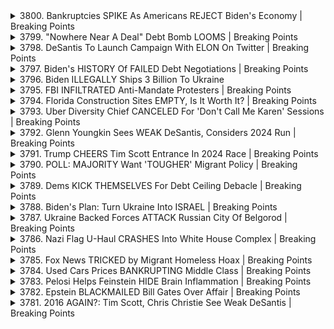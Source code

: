 <details>
<summary>3800. Bankruptcies SPIKE As Americans REJECT Biden's Economy | Breaking Points</summary><br>

<a href="https://www.youtube.com/watch?v=718fZCItFrE" target="_blank">
    <img src="https://img.youtube.com/vi/718fZCItFrE/maxresdefault.jpg" 
        alt="[Youtube]" width="200">
</a>

# Bankruptcies SPIKE As Americans REJECT Biden's Economy | Breaking Points


</details>

<details>
<summary>3799. "Nowhere Near A Deal" Debt Bomb LOOMS | Breaking Points</summary><br>

<a href="https://www.youtube.com/watch?v=2t4NZHvMSsk" target="_blank">
    <img src="https://img.youtube.com/vi/2t4NZHvMSsk/maxresdefault.jpg" 
        alt="[Youtube]" width="200">
</a>

# "Nowhere Near A Deal" Debt Bomb LOOMS | Breaking Points


</details>

<details>
<summary>3798. DeSantis To Launch Campaign With ELON On Twitter | Breaking Points</summary><br>

<a href="https://www.youtube.com/watch?v=_OLgo-Yp2AE" target="_blank">
    <img src="https://img.youtube.com/vi/_OLgo-Yp2AE/maxresdefault.jpg" 
        alt="[Youtube]" width="200">
</a>

# DeSantis To Launch Campaign With ELON On Twitter | Breaking Points


</details>

<details>
<summary>3797. Biden's HISTORY Of FAILED Debt Negotiations | Breaking Points</summary><br>

<a href="https://www.youtube.com/watch?v=zYvKmzkBPVI" target="_blank">
    <img src="https://img.youtube.com/vi/zYvKmzkBPVI/maxresdefault.jpg" 
        alt="[Youtube]" width="200">
</a>

# Biden's HISTORY Of FAILED Debt Negotiations | Breaking Points


</details>

<details>
<summary>3796. Biden ILLEGALLY Ships 3 Billion To Ukraine</summary><br>

<a href="https://www.youtube.com/watch?v=AMBapmS2Ohc" target="_blank">
    <img src="https://img.youtube.com/vi/AMBapmS2Ohc/maxresdefault.jpg" 
        alt="[Youtube]" width="200">
</a>

# Biden ILLEGALLY Ships 3 Billion To Ukraine


</details>

<details>
<summary>3795. FBI INFILTRATED Anti-Mandate Protesters | Breaking Points</summary><br>

<a href="https://www.youtube.com/watch?v=7DhBU-ZJ4Zk" target="_blank">
    <img src="https://img.youtube.com/vi/7DhBU-ZJ4Zk/maxresdefault.jpg" 
        alt="[Youtube]" width="200">
</a>

# FBI INFILTRATED Anti-Mandate Protesters | Breaking Points


</details>

<details>
<summary>3794. Florida Construction Sites EMPTY, Is It Worth It? | Breaking Points</summary><br>

<a href="https://www.youtube.com/watch?v=wzmvMtVoRg0" target="_blank">
    <img src="https://img.youtube.com/vi/wzmvMtVoRg0/maxresdefault.jpg" 
        alt="[Youtube]" width="200">
</a>

# Florida Construction Sites EMPTY, Is It Worth It? | Breaking Points


</details>

<details>
<summary>3793. Uber Diversity Chief CANCELED For 'Don't Call Me Karen' Sessions | Breaking Points</summary><br>

<a href="https://www.youtube.com/watch?v=6Kzk1prPhxc" target="_blank">
    <img src="https://img.youtube.com/vi/6Kzk1prPhxc/maxresdefault.jpg" 
        alt="[Youtube]" width="200">
</a>

# Uber Diversity Chief CANCELED For 'Don't Call Me Karen' Sessions | Breaking Points


</details>

<details>
<summary>3792. Glenn Youngkin Sees WEAK DeSantis, Considers 2024 Run | Breaking Points</summary><br>

<a href="https://www.youtube.com/watch?v=BDCOOaKtnq4" target="_blank">
    <img src="https://img.youtube.com/vi/BDCOOaKtnq4/maxresdefault.jpg" 
        alt="[Youtube]" width="200">
</a>

# Glenn Youngkin Sees WEAK DeSantis, Considers 2024 Run | Breaking Points


</details>

<details>
<summary>3791. Trump CHEERS Tim Scott Entrance In 2024 Race | Breaking Points</summary><br>

<a href="https://www.youtube.com/watch?v=iYgTzKUuYsc" target="_blank">
    <img src="https://img.youtube.com/vi/iYgTzKUuYsc/maxresdefault.jpg" 
        alt="[Youtube]" width="200">
</a>

# Trump CHEERS Tim Scott Entrance In 2024 Race | Breaking Points


</details>

<details>
<summary>3790. POLL: MAJORITY Want 'TOUGHER' Migrant Policy | Breaking Points</summary><br>

<a href="https://www.youtube.com/watch?v=kxzWMLwTOkE" target="_blank">
    <img src="https://img.youtube.com/vi/kxzWMLwTOkE/maxresdefault.jpg" 
        alt="[Youtube]" width="200">
</a>

# POLL: MAJORITY Want 'TOUGHER' Migrant Policy | Breaking Points


</details>

<details>
<summary>3789. Dems KICK THEMSELVES For Debt Ceiling Debacle | Breaking Points</summary><br>

<a href="https://www.youtube.com/watch?v=say6RW0FTTE" target="_blank">
    <img src="https://img.youtube.com/vi/say6RW0FTTE/maxresdefault.jpg" 
        alt="[Youtube]" width="200">
</a>

# Dems KICK THEMSELVES For Debt Ceiling Debacle | Breaking Points


</details>

<details>
<summary>3788. Biden's Plan: Turn Ukraine Into ISRAEL | Breaking Points</summary><br>

<a href="https://www.youtube.com/watch?v=Is-ofJEXWbc" target="_blank">
    <img src="https://img.youtube.com/vi/Is-ofJEXWbc/maxresdefault.jpg" 
        alt="[Youtube]" width="200">
</a>

# Biden's Plan: Turn Ukraine Into ISRAEL | Breaking Points


</details>

<details>
<summary>3787. Ukraine Backed Forces ATTACK Russian City Of Belgorod | Breaking Points</summary><br>

<a href="https://www.youtube.com/watch?v=WmVKg9nilGQ" target="_blank">
    <img src="https://img.youtube.com/vi/WmVKg9nilGQ/maxresdefault.jpg" 
        alt="[Youtube]" width="200">
</a>

# Ukraine Backed Forces ATTACK Russian City Of Belgorod | Breaking Points


</details>

<details>
<summary>3786. Nazi Flag U-Haul CRASHES Into White House Complex | Breaking Points</summary><br>

<a href="https://www.youtube.com/watch?v=PikRhcVDUSA" target="_blank">
    <img src="https://img.youtube.com/vi/PikRhcVDUSA/maxresdefault.jpg" 
        alt="[Youtube]" width="200">
</a>

# Nazi Flag U-Haul CRASHES Into White House Complex | Breaking Points


</details>

<details>
<summary>3785. Fox News TRICKED by Migrant Homeless Hoax | Breaking Points</summary><br>

<a href="https://www.youtube.com/watch?v=rGPXuNJWEXg" target="_blank">
    <img src="https://img.youtube.com/vi/rGPXuNJWEXg/maxresdefault.jpg" 
        alt="[Youtube]" width="200">
</a>

# Fox News TRICKED by Migrant Homeless Hoax | Breaking Points


</details>

<details>
<summary>3784. Used Cars Prices BANKRUPTING Middle Class | Breaking Points</summary><br>

<a href="https://www.youtube.com/watch?v=4gzHmRNIzg8" target="_blank">
    <img src="https://img.youtube.com/vi/4gzHmRNIzg8/maxresdefault.jpg" 
        alt="[Youtube]" width="200">
</a>

# Used Cars Prices BANKRUPTING Middle Class | Breaking Points


</details>

<details>
<summary>3783. Pelosi Helps Feinstein HIDE Brain Inflammation | Breaking Points</summary><br>

<a href="https://www.youtube.com/watch?v=rRLSAmoDMX8" target="_blank">
    <img src="https://img.youtube.com/vi/rRLSAmoDMX8/maxresdefault.jpg" 
        alt="[Youtube]" width="200">
</a>

# Pelosi Helps Feinstein HIDE Brain Inflammation | Breaking Points


</details>

<details>
<summary>3782. Epstein BLACKMAILED Bill Gates Over Affair | Breaking Points</summary><br>

<a href="https://www.youtube.com/watch?v=tpDMor0h3uw" target="_blank">
    <img src="https://img.youtube.com/vi/tpDMor0h3uw/maxresdefault.jpg" 
        alt="[Youtube]" width="200">
</a>

# Epstein BLACKMAILED Bill Gates Over Affair | Breaking Points


</details>

<details>
<summary>3781. 2016 AGAIN?: Tim Scott, Chris Christie See Weak DeSantis | Breaking Points</summary><br>

<a href="https://www.youtube.com/watch?v=LcYUZkdXb2k" target="_blank">
    <img src="https://img.youtube.com/vi/LcYUZkdXb2k/maxresdefault.jpg" 
        alt="[Youtube]" width="200">
</a>

# 2016 AGAIN?: Tim Scott, Chris Christie See Weak DeSantis | Breaking Points


</details>

